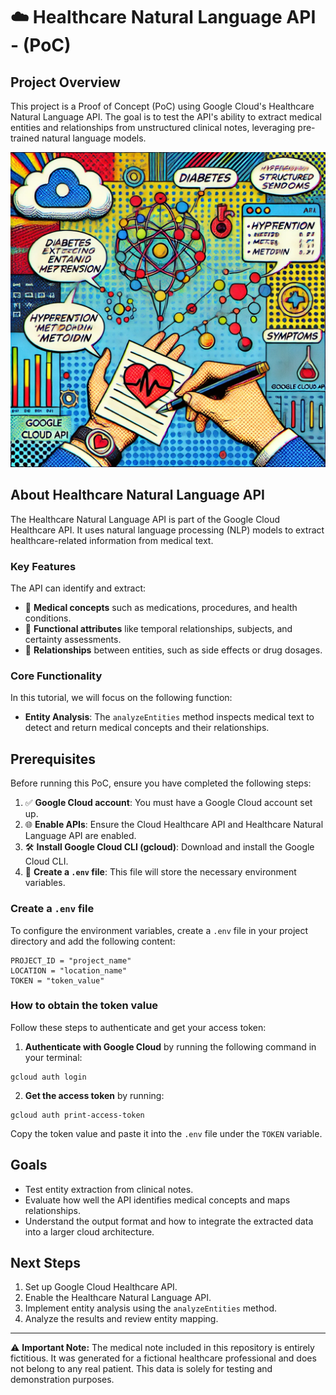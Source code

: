 # ☁️ Healthcare Natural Language API - (PoC)

## Project Overview

This project is a Proof of Concept (PoC) using Google Cloud's Healthcare Natural Language API. The goal is to test the API's ability to extract medical entities and relationships from unstructured clinical notes, leveraging pre-trained natural language models.

![img](img/image-api-google.webp)


## About Healthcare Natural Language API

The Healthcare Natural Language API is part of the Google Cloud Healthcare API. It uses natural language processing (NLP) models to extract healthcare-related information from medical text.

### Key Features

The API can identify and extract:

- 🏥 **Medical concepts** such as medications, procedures, and health conditions.
- 📅 **Functional attributes** like temporal relationships, subjects, and certainty assessments.
- 🔗 **Relationships** between entities, such as side effects or drug dosages.

### Core Functionality

In this tutorial, we will focus on the following function:

- **Entity Analysis**: The `analyzeEntities` method inspects medical text to detect and return medical concepts and their relationships.

## Prerequisites

Before running this PoC, ensure you have completed the following steps:

1. ✅ **Google Cloud account**: You must have a Google Cloud account set up.
2. 🌐 **Enable APIs**: Ensure the Cloud Healthcare API and Healthcare Natural Language API are enabled.
3. 🛠️ **Install Google Cloud CLI (gcloud)**: Download and install the Google Cloud CLI.
4. 📄 **Create a `.env` file**: This file will store the necessary environment variables.

### Create a `.env` file

To configure the environment variables, create a `.env` file in your project directory and add the following content:

```
PROJECT_ID = "project_name"
LOCATION = "location_name"
TOKEN = "token_value"
```

### How to obtain the token value

Follow these steps to authenticate and get your access token:

1. **Authenticate with Google Cloud** by running the following command in your terminal:

```
gcloud auth login
```

2. **Get the access token** by running:

```
gcloud auth print-access-token
```

Copy the token value and paste it into the `.env` file under the `TOKEN` variable.

## Goals

- Test entity extraction from clinical notes.
- Evaluate how well the API identifies medical concepts and maps relationships.
- Understand the output format and how to integrate the extracted data into a larger cloud architecture.

## Next Steps

1. Set up Google Cloud Healthcare API.
2. Enable the Healthcare Natural Language API.
3. Implement entity analysis using the `analyzeEntities` method.
4. Analyze the results and review entity mapping.

----

⚠️ **Important Note:** The medical note included in this repository is entirely fictitious. It was generated for a fictional healthcare professional and does not belong to any real patient. This data is solely for testing and demonstration purposes.

